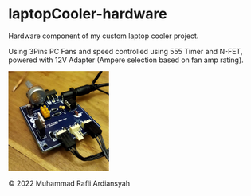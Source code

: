 # laptopCooler-hardware

Hardware component of my custom laptop cooler project.

Using 3Pins PC Fans and speed controlled using 555 Timer and N-FET, powered with 12V Adapter (Ampere selection based on fan amp rating).

<img src="https://github.com/rafliard23/laptopCooler-hardware/blob/main/img/img-board.jpg" width="40%" height="40%"/>

© 2022 Muhammad Rafli Ardiansyah
